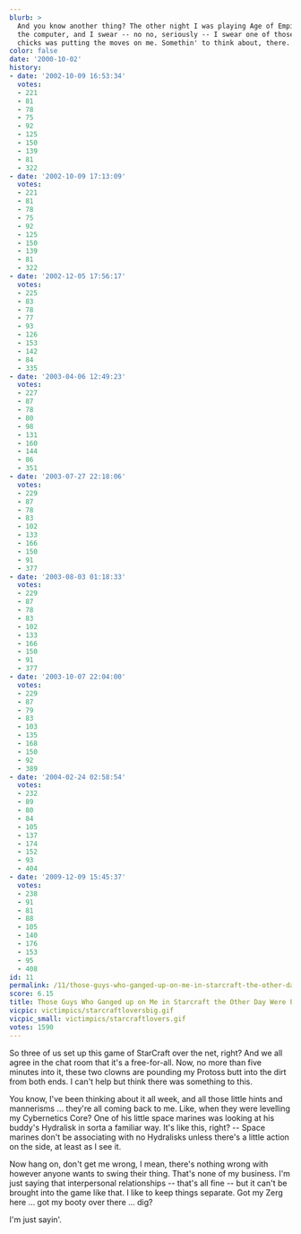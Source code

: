 ```yaml
---
blurb: >
  And you know another thing? The other night I was playing Age of Empires against
  the computer, and I swear -- no no, seriously -- I swear one of those Mongol villager
  chicks was putting the moves on me. Somethin' to think about, there.
color: false
date: '2000-10-02'
history:
- date: '2002-10-09 16:53:34'
  votes:
  - 221
  - 81
  - 78
  - 75
  - 92
  - 125
  - 150
  - 139
  - 81
  - 322
- date: '2002-10-09 17:13:09'
  votes:
  - 221
  - 81
  - 78
  - 75
  - 92
  - 125
  - 150
  - 139
  - 81
  - 322
- date: '2002-12-05 17:56:17'
  votes:
  - 225
  - 83
  - 78
  - 77
  - 93
  - 126
  - 153
  - 142
  - 84
  - 335
- date: '2003-04-06 12:49:23'
  votes:
  - 227
  - 87
  - 78
  - 80
  - 98
  - 131
  - 160
  - 144
  - 86
  - 351
- date: '2003-07-27 22:18:06'
  votes:
  - 229
  - 87
  - 78
  - 83
  - 102
  - 133
  - 166
  - 150
  - 91
  - 377
- date: '2003-08-03 01:18:33'
  votes:
  - 229
  - 87
  - 78
  - 83
  - 102
  - 133
  - 166
  - 150
  - 91
  - 377
- date: '2003-10-07 22:04:00'
  votes:
  - 229
  - 87
  - 79
  - 83
  - 103
  - 135
  - 168
  - 150
  - 92
  - 389
- date: '2004-02-24 02:58:54'
  votes:
  - 232
  - 89
  - 80
  - 84
  - 105
  - 137
  - 174
  - 152
  - 93
  - 404
- date: '2009-12-09 15:45:37'
  votes:
  - 238
  - 91
  - 81
  - 88
  - 105
  - 140
  - 176
  - 153
  - 95
  - 408
id: 11
permalink: /11/those-guys-who-ganged-up-on-me-in-starcraft-the-other-day-were-probably-lovers/
score: 6.15
title: Those Guys Who Ganged up on Me in Starcraft the Other Day Were Probably Lovers
vicpic: victimpics/starcraftloversbig.gif
vicpic_small: victimpics/starcraftlovers.gif
votes: 1590
---
```


So three of us set up this game of StarCraft over the net, right? And we
all agree in the chat room that it's a free-for-all. Now, no more than
five minutes into it, these two clowns are pounding my Protoss butt into
the dirt from both ends. I can't help but think there was something to
this.

You know, I've been thinking about it all week, and all those little
hints and mannerisms ... they're all coming back to me. Like, when they
were levelling my Cybernetics Core? One of his little space marines was
looking at his buddy's Hydralisk in sorta a familiar way. It's like
this, right? -- Space marines don't be associating with no Hydralisks
unless there's a little action on the side, at least as I see it.

Now hang on, don't get me wrong, I mean, there's nothing wrong with
however anyone wants to swing their thing. That's none of my business.
I'm just saying that interpersonal relationships -- that's all fine --
but it can't be brought into the game like that. I like to keep things
separate. Got my Zerg here ... got my booty over there ... dig?

I'm just sayin'.